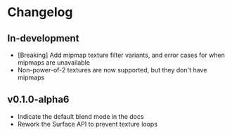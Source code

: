 # Changelog

## In-development
- [Breaking] Add mipmap texture filter variants, and error cases for when mipmaps are unavailable
- Non-power-of-2 textures are now supported, but they don't have mipmaps

## v0.1.0-alpha6
- Indicate the default blend mode in the docs
- Rework the Surface API to prevent texture loops
